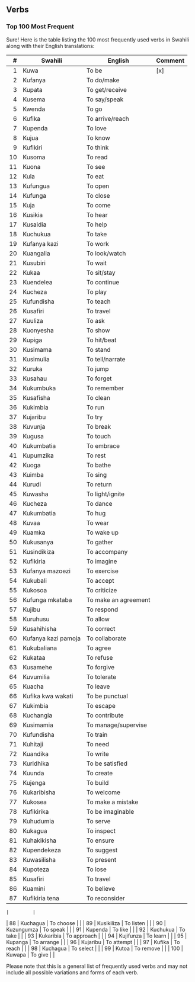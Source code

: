 
## Verbs

### Top 100 Most Frequent

Sure! Here is the table listing the 100 most frequently used verbs in Swahili along with their English translations:

|  #  | Swahili          | English          | Comment |
|----:|------------------|------------------|---------|
|   1 | Kuwa             | To be            | [x]     |
|   2 | Kufanya          | To do/make       |         |
|   3 | Kupata           | To get/receive   |         |
|   4 | Kusema           | To say/speak     |         |
|   5 | Kwenda           | To go            |         |
|   6 | Kufika           | To arrive/reach  |         |
|   7 | Kupenda          | To love          |         |
|   8 | Kujua            | To know          |         |
|   9 | Kufikiri         | To think         |         |
|  10 | Kusoma           | To read          |         |
|  11 | Kuona            | To see           |         |
|  12 | Kula             | To eat           |         |
|  13 | Kufungua         | To open          |         |
|  14 | Kufunga          | To close         |         |
|  15 | Kuja             | To come          |         |
|  16 | Kusikia          | To hear          |         |
|  17 | Kusaidia         | To help          |         |
|  18 | Kuchukua         | To take          |         |
|  19 | Kufanya kazi     | To work          |         |
|  20 | Kuangalia        | To look/watch    |         |
|  21 | Kusubiri         | To wait          |         |
|  22 | Kukaa            | To sit/stay      |         |
|  23 | Kuendelea        | To continue      |         |
|  24 | Kucheza          | To play          |         |
|  25 | Kufundisha       | To teach         |         |
|  26 | Kusafiri         | To travel        |         |
|  27 | Kuuliza          | To ask           |         |
|  28 | Kuonyesha        | To show          |         |
|  29 | Kupiga           | To hit/beat      |         |
|  30 | Kusimama         | To stand         |         |
|  31 | Kusimulia        | To tell/narrate  |         |
|  32 | Kuruka           | To jump          |         |
|  33 | Kusahau          | To forget        |         |
|  34 | Kukumbuka        | To remember      |         |
|  35 | Kusafisha        | To clean         |         |
|  36 | Kukimbia         | To run           |         |
|  37 | Kujaribu         | To try           |         |
|  38 | Kuvunja          | To break         |         |
|  39 | Kugusa           | To touch         |         |
|  40 | Kukumbatia       | To embrace       |         |
|  41 | Kupumzika        | To rest          |         |
|  42 | Kuoga            | To bathe         |         |
|  43 | Kuimba           | To sing          |         |
|  44 | Kurudi           | To return        |         |
|  45 | Kuwasha          | To light/ignite  |         |
|  46 | Kucheza          | To dance         |         |
|  47 | Kukumbatia       | To hug           |         |
|  48 | Kuvaa            | To wear          |         |
|  49 | Kuamka           | To wake up       |         |
|  50 | Kukusanya        | To gather        |         |
|  51 | Kusindikiza      | To accompany     |         |
|  52 | Kufikiria        | To imagine       |         |
|  53 | Kufanya mazoezi  | To exercise      |         |
|  54 | Kukubali         | To accept        |         |
|  55 | Kukosoa          | To criticize     |         |
|  56 | Kufunga mkataba  | To make an agreement |       |
|  57 | Kujibu           | To respond       |         |
|  58 | Kuruhusu         | To allow         |         |
|  59 | Kusahihisha      | To correct       |         |
|  60 | Kufanya kazi pamoja | To collaborate |         |
|  61 | Kukubaliana      | To agree         |         |
|  62 | Kukataa          | To refuse        |         |
|  63 | Kusamehe         | To forgive       |         |
|  64 | Kuvumilia        | To tolerate      |         |
|  65 | Kuacha           | To leave         |         |
|  66 | Kufika kwa wakati | To be punctual  |         |
|  67 | Kukimbia         | To escape        |         |
|  68 | Kuchangia        | To contribute    |         |
|  69 | Kusimamia        | To manage/supervise |     |
|  70 | Kufundisha       | To train         |         |
|  71 | Kuhitaji         | To need          |         |
|  72 | Kuandika         | To write         |         |
|  73 | Kuridhika        | To be satisfied  |         |
|  74 | Kuunda           | To create        |         |
|  75 | Kujenga          | To build         |         |
|  76 | Kukaribisha      | To welcome       |         |
|  77 | Kukosea          | To make a mistake |        |
|  78 | Kufikirika       | To be imaginable |         |
|  79 | Kuhudumia        | To serve         |         |
|  80 | Kukagua          | To inspect       |         |
|  81 | Kuhakikisha      | To ensure        |         |
|  82 | Kupendekeza      | To suggest       |         |
|  83 | Kuwasilisha      | To present       |         |
|  84 | Kupoteza         | To lose          |         |
|  85 | Kusafiri         | To travel        |         |
|  86 | Kuamini          | To believe       |         |
|  87 | Kufikiria tena   | To reconsider

    |         |
|  88 | Kuchagua         | To choose        |         |
|  89 | Kusikiliza       | To listen        |         |
|  90 | Kuzungumza       | To speak         |         |
|  91 | Kupenda          | To like          |         |
|  92 | Kuchukua         | To take          |         |
|  93 | Kukaribia        | To approach      |         |
|  94 | Kujifunza        | To learn         |         |
|  95 | Kupanga           | To arrange       |         |
|  96 | Kujaribu         | To attempt       |         |
|  97 | Kufika           | To reach         |         |
|  98 | Kuchagua         | To select        |         |
|  99 | Kutoa            | To remove        |         |
| 100 | Kuwapa           | To give          |         |

Please note that this is a general list of frequently used verbs and may not include all possible variations and forms of each verb.
